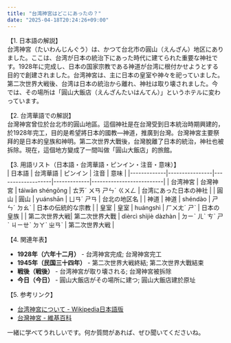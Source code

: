 ```yaml
---
title: "台湾神宮はどこにあったの？"
date: "2025-04-18T20:24:26+09:00"
---
```


【1. 日本語の解説】  
台湾神宮（たいわんじんぐう）は、かつて台北市の圓山（えんざん）地区にありました。ここは、台湾が日本の統治下にあった時代に建てられた重要な神社です。1928年に完成し、日本の国家宗教である神道が台湾に根付かせようとする目的で創建されました。台湾神宮は、主に日本の皇室や神々を祀っていました。第二次世界大戦後、台湾は日本の統治から離れ、神社は取り壊されました。今では、その場所は「圓山大飯店（えんざんたいはんてん）」というホテルに変わっています。

【2. 台湾華語での解説】  
台灣神宮曾位於台北市的圓山地區。這個神社是在台灣受到日本統治時期興建的，於1928年完工，目的是希望將日本的國教—神道，推廣到台灣。台灣神宮主要祭拜的是日本的皇族和神明。第二次世界大戰後，台灣脫離了日本的統治，神社也被拆除。現在，這個地方變成了一間叫做「圓山大飯店」的旅館。

【3. 用語リスト（日本語・台湾華語・ピンイン・注音・意味）】  
| 日本語      | 台湾華語       | ピンイン          | 注音        | 意味                     |
|-------------|----------------|-------------------|-------------|--------------------------|
| 台湾神宮    | 台灣神宮       | táiwān shéngōng   | ㄊㄞˊ ㄨㄢ ㄕㄣˊ ㄍㄨㄥ | 台湾にあった日本の神社     |
| 圓山        | 圓山           | yuánshān         | ㄩㄢˊ ㄕㄢ | 台北の地区名              |
| 神道        | 神道           | shéndào          | ㄕㄣˊ ㄉㄠˋ | 日本の伝統的な宗教        |
| 皇室        | 皇室           | huángshì         | ㄏㄨㄤˊ ㄕˋ | 日本の皇族               |
| 第二次世界大戦| 第二次世界大戰 | dìèrcì shìjiè dàzhàn | ㄉㄧˋ ㄦˋ ㄘˋ ㄕˋ ㄐㄧㄝˋ ㄉㄚˋ ㄓㄢˋ | 第二次世界大戦 |

【4. 関連年表】  
- **1928年（六年十二月）** - 台湾神宮完成; 台灣神宮完工  
- **1945年（民国三十四年）** - 第二次世界大戦終結; 第二次世界大戰結束  
- **戦後（戦後）** - 台湾神宮が取り壊される; 台灣神宮被拆除  
- **今日（今日）** - 圓山大飯店がその場所に建つ; 圓山大飯店建於原址

【5. 参考リンク】  
- [台湾神宮について - Wikipedia日本語版](https://ja.wikipedia.org/wiki/台湾神宮)  
- [台灣神宮 - 維基百科](https://zh.wikipedia.org/wiki/台灣神宮)

一緒に学べてうれしいです。何か質問があれば、ぜひ聞いてくださいね。